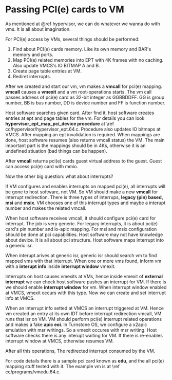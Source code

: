 # Passing PCI(e) cards to VM

As mentioned at @ref hypervisor, we can do whatever we wanna do with vms. It is all about imagination.

For PCI(e) access by VMs, several things should be performed:

1. Find about PCI(e) cards memory. Like its own memory and BAR's memory and ports. 
2. Map PCI(e) related memories into EPT with 4K frames with no caching. Also update VMCS's IO BITMAP A and B.
3. Create page table entries at VM.
4. Rediret interrupts.

After we created and start our vm, vm makes a **vmcall** for pci(e) mapping. **vmcall** causes a **vmexit** and a vm root-operations starts. The vm call passes address of pci(e) card as 32-bit integer as GGBBDDFF. GG is group number, BB is bus number, DD is device number and FF is function number. 

Host software searches given card. After find it, host software creates entries at ept and page tables for the vm. For details you can look **hypervisor_ept_map_pci_device procedure** at \ref cc/hypervisor/hypervisor_ept.64.c. Procedure also updates IO bitmaps at VMCS. After mapping an ept invalidation is required. When mappings are done, host software resumes (also returns vmcall status) the VM. The main important part is the mappings should be in 4Ks, otherwise it is an undefined stiuation (bad things can be happen).

After **vmcall** returns pci(e) cards guest virtual address to the guest. Guest can access pci(e) card with mmio.

Now the other big question: what about interrupts?

If VM configures and enables interrupts on mapped pci(e), all interrupts will be gone to host software, not VM. So VM should make a new **vmcall** for interrupt redirection. There is three types of interrups, **legacy (pin) based, msi** and **msix**. VM chooses one of this interrupt types and maybe a interupt number and makes the related vmcall. 

When host software receives vmcall, it should configure pci(e) card for interrupt. The job is very generic. For legacy interrupts, it is about pci(e) card's pin number and io-apic mapping. For msi and msix configuration should be done at pci capabilities. Host software may not have knowledge about device. It is all about pci structure. Host software maps interrupt into a generic isr. 

When interupt arives at generic isr, generic isr should search vm to find mapped vms with that interrupt. When one or more vms found, inform vm with a **interupt info** inside **interrupt window** vmexit. 

Interrupts on host causes vmexits at VMs, hence inside vmexit of **external interrupt** we can check host software pushes an interrupt for VM. If there is we should enable **interrupt window** for vm. When interrupt window enabled at VMCS, vmexit occurs with this type. Now we can create and set interrupt info at VMCS.

When an interrupt info setted at VMCS an interrupt triggered at VM. Hence vm created an entry at its own IDT before interrupt redirection vmcall, VM runs that isr on VM. VM should perform pci(e) interrupt related operations and makes a fake **apic eoi**. In Turnstone OS, we configure a x2apic emulation with msr writings. So a vmexit occures with msr writing. Host software checks there is any interupt waiting for VM. If there is re-enables interrupt window at VMCS, otherwise resumes VM.

After all this operations, The redirected interrupt consumed by the VM.

For code details there is a sample pci card known as **edu**, and the all pci(e) mapping stuff tested with it. The example vm is at \ref cc/programs/vmedu.64.c.
